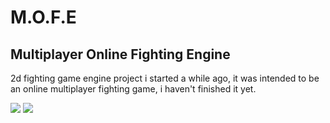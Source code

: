 # M.O.F.E #
## Multiplayer Online Fighting Engine ##


2d fighting game engine project i started a while ago, it was intended to be an online multiplayer fighting game, i haven't finished it yet.



[![](http://www.vigilart.com/mofe/mofe2.jpg)](http://code.google.com/p/mofe)
[![](http://www.vigilart.com/mofe/newmofe.jpg)](http://code.google.com/p/mofe)